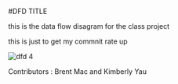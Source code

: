 #DFD TITLE

this is the data flow disagram for the class project


this is just to get my commnit rate up

![dfd 4](https://cloud.githubusercontent.com/assets/21317650/19224377/4c47593e-8e4a-11e6-9815-bcfe217bcc92.jpg)




Contributors : Brent Mac and Kimberly Yau


